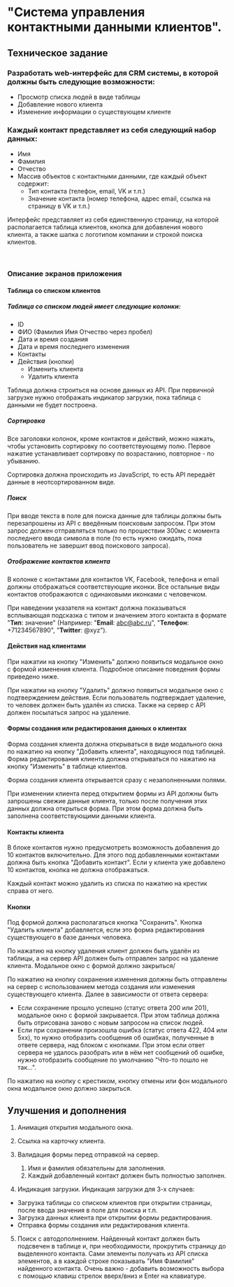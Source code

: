 # "Система управления контактными данными клиентов".


## Техническое задание

### Разработать web-интерфейс для CRM системы, в которой должны быть следующие возможности:
* Просмотр списка людей в виде таблицы
* Добавление нового клиента
* Изменение информации о существующем клиенте

### Каждый контакт представляет из себя следующий набор данных:
* Имя
* Фамилия
* Отчество
* Массив объектов с контактными данными, где каждый объект содержит:
  - Тип контакта (телефон, email, VK и т.п.)
  - Значение контакта (номер телефона, адрес email, ссылка на страницу в VK и т.п.)

Интерфейс представляет из себя единственную страницу, на которой располагается таблица клиентов, кнопка для добавления нового клиента, а также шапка с логотипом компании и строкой поиска клиентов.

<br/>

### Описание экранов приложения
#### Таблица со списком клиентов

##### Таблица со списком людей имеет следующие колонки:
* ID
* ФИО (Фамилия Имя Отчество через пробел)
* Дата и время создания
* Дата и время последнего изменения
* Контакты
* Действия (кнопки)
  - Изменить клиента
  - Удалить клиента

Таблица должна строиться на основе данных из API. При первичной загрузке нужно отображать индикатор загрузки, пока таблица с данными не будет построена.

##### Сортировка
Все заголовки колонок, кроме контактов и действий, можно нажать, чтобы установить сортировку по соответствующему полю. Первое нажатие устанавливает сортировку по возрастанию, повторное - по убыванию.

Сортировка должна происходить из JavaScript, то есть API передаёт данные в неотсортированном виде.

##### Поиск
При вводе текста в поле для поиска данные для таблицы должны быть
перезапрошены из API с введённым поисковым запросом. При этом запрос должен отправляться только по прошествии 300мс с момента последнего ввода символа в поле (то есть нужно ожидать, пока пользователь не завершит ввод поискового запроса).

##### Отображение контактов клиента
В колонке с контактами для контактов VK, Facebook, телефона и email должны отображаться соответствующие иконки. Все остальные виды контактов отображаются с одинаковыми иконками с человечком.

При наведении указателя на контакт должна показываться
всплывающая подсказка с типом и значением этого контакта в
формате "**Тип**: значение" (Например: "**Email**: abc@abc.ru",
"**Телефон**: +71234567890", "**Twitter**: @xyz").

#### Действия над клиентами
При нажатии на кнопку "Изменить" должно появиться модальное окно с формой изменения клиента. Подробное описание поведения формы приведено ниже.

При нажатии на кнопку "Удалить" должно появиться модальное окно с подтверждением
действия. Если пользователь подтверждает удаление, то человек должен быть удалён
из списка. Также на сервер с API должен посылаться запрос на удаление.

#### Формы создания или редактирования данных о клиентах
Форма создания клиента должна открываться в виде модального окна по нажатию на кнопку "Добавить клиента", находящуюся под таблицей. Форма редактирования клиента должна открываться по нажатию на кнопку "Изменить" в таблице клиентов.

Форма создания клиента открывается сразу с незаполненными полями.

При изменении клиента перед открытием формы из API должны быть запрошены свежие данные клиента, только после получения этих данных должна открыться форма. При этом форма должна быть заполнена соответствующими данными клиента.

#### Контакты клиента
В блоке контактов нужно предусмотреть возможность добавления до 10 контактов включительно. Для этого под добавленными контактами должна быть кнопка "Добавить контакт". Если у клиента уже добавлено 10 контактов, кнопка не должна отображаться.

Каждый контакт можно удалить из списка по нажатию на крестик справа от него.

#### Кнопки
Под формой должна располагаться кнопка "Сохранить". Кнопка "Удалить клиента" добавляется, если это форма редактирования существующего в базе данных человека.

По нажатию на кнопку удаления клиент должен быть удалён из таблицы, а на сервер API должен быть отправлен запрос на удаление клиента. Модальное окно с формой должно закрыться/

По нажатию на кнопку сохранения изменения должны быть отправлены на сервер с использованием метода создания или изменения существующего клиента. Далее в зависимости от ответа сервера:
* Если сохранение прошло успешно (статус ответа 200 или 201), модальное окно с формой закрывается. При этом таблица должна быть отрисована заново с новым запросом на список людей.
* Если при сохранении произошла ошибка (статус ответа 422, 404 или 5xx), то нужно отобразить сообщения об ошибках, полученные в ответе
сервера, над блоком с кнопками. При этом если ответ сервера не удалось разобрать или в нём нет сообщений об ошибке, нужно отобразить сообщение по умолчанию "Что-то пошло не так...".


По нажатию на кнопку с крестиком, кнопку отмены или фон модального окна модальное окно должно закрыться.


## Улучшения и дополнения

1. Анимация открытия модального окна.
2. Ссылка на карточку клиента.
3. Валидация формы перед отправкой на сервер.
    1. Имя и фамилия обязательны для заполнения.
    2. Каждый добавленный контакт должен быть полностью заполнен.


4. Индикация загрузки.
Индикация загрузки для 3-х случаев:
  * Загрузка таблицы со списком клиентов при открытии страницы, после ввода значения в поле для поиска и т.п.
  * Загрузка данных клиента при открытии формы редактирования.
  * Отправка формы создания или редактирования клиента.
5. Поиск с автодополнением. Найденный контакт должен быть подсвечен в таблице и, при необходимости, прокрутить страницу до выделенного контакта. Сами элементы получать из API списка элементов, а в каждой строке показывать "Имя Фамилия" найденного контакта. Очень важно - добавить возможность выбора с помощью клавиш стрелок вверх/вниз и Enter на клавиатуре.

